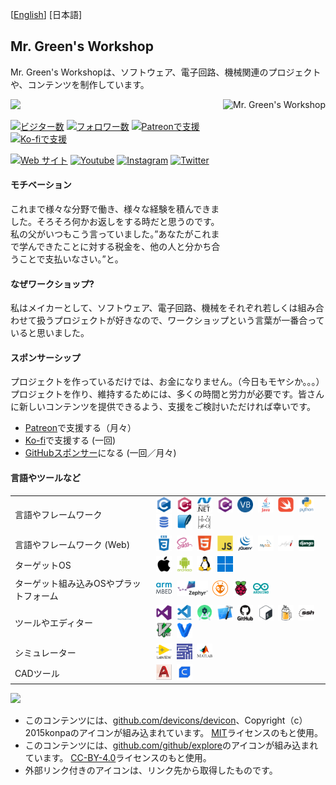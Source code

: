 [[English](README.md#readme)] [日本語]

## Mr. Green's Workshop

Mr. Green's Workshopは、ソフトウェア、電子回路、機械関連のプロジェクトや、コンテンツを制作しています。<br>

[<img align="right" height="250" alt="Mr. Green's Workshop" src="https://avatars.githubusercontent.com/u/76992231?v=4" />](README-jp.md#readme)

[<img width="450" src="https://github-readme-stats.vercel.app/api?username=MrGreensWorkshop&show_icons=true&hide_border=true&locale=ja">](README-jp.md#readme)

[![ビジター数](https://visitor-badge.laobi.icu/badge?page_id=MrGreensWorkshop.MrGreensWorkshop)](README-jp.md#readme)
[![フォロワー数](https://img.shields.io/github/followers/MrGreensWorkshop?label=Followers&style=badge)](README-jp.md#readme)
[![Patreonで支援](https://shields.io/badge/Patreon-Tip%20me-blue?logo=Patreon)](https://patreon.com/MrGreenWorkshop "Patreonで支援")
[![Ko-fiで支援](https://shields.io/badge/Ko--fi-Tip%20me-blue?logo=kofi)](https://ko-fi.com/MrGreenWorkshop "Ko-fiで支援")

[![Web サイト](https://shields.io/badge/MrGreensWorkshop.com-gray)](https://www.mrgreensworkshop.com/ja "MrGreensWorkshop.com")
[![Youtube](https://shields.io/badge/Youtube-gray?logo=youtube)](https://www.youtube.com/channel/UCdqu4izMniyz_WOCp-OO0uQ)
[![Instagram](https://shields.io/badge/instagram-gray?logo=Instagram)](https://www.instagram.com/mrgreenworkshop)
[![Twitter](https://shields.io/badge/Twitter-gray?logo=twitter)](https://twitter.com/MrGreenWrkshop)

#### モチベーション

これまで様々な分野で働き、様々な経験を積んできました。そろそろ何かお返しをする時だと思うのです。私の父がいつもこう言っていました。”あなたがこれまで学んできたことに対する税金を、他の人と分かち合うことで支払いなさい。”と。

#### なぜワークショップ?

私はメイカーとして、ソフトウェア、電子回路、機械をそれぞれ若しくは組み合わせて扱うプロジェクトが好きなので、ワークショップという言葉が一番合っていると思いました。

#### スポンサーシップ

プロジェクトを作っているだけでは、お金になりません。（今日もモヤシか。。。）プロジェクトを作り、維持するためには、多くの時間と労力が必要です。皆さんに新しいコンテンツを提供できるよう、支援をご検討いただければ幸いです。

- [Patreon](https://patreon.com/MrGreenWorkshop "Patreonで支援")で支援する（月々）
- [Ko-fi](https://ko-fi.com/MrGreenWorkshop "Ko-fiで支援")で支援する (一回)
- [GitHubスポンサー](https://github.com/sponsors/MrGreensWorkshop "GitHubスポンサーになる")になる (一回／月々)

#### 言語やツールなど

|  |  |
| :------ | ------------------ |
| 言語やフレームワーク | [<img src="icons/github/devicons-devicon/c-original.svg" title="C" alt="C" width="25" height="25"/>](README-jp.md#言語やツールなど)&nbsp; [<img src="icons/github/devicons-devicon/cplusplus-original.svg" title="C++" alt="C++" width="25" height="25"/>](README-jp.md#言語やツールなど)&nbsp; [<img src="icons/github/devicons-devicon/dot-net-original-wordmark.svg" title=".NET" alt=".NET" width="25" height="25"/>](README-jp.md#言語やツールなど)&nbsp; [<img src="icons/github/devicons-devicon/csharp-original.svg" title="C#" alt="C#" width="25" height="25"/>](README-jp.md#言語やツールなど)&nbsp; [<img src="icons/github/github-explore/visual-basic.png" title="Visual Basic" alt="Visual Basic" width="25" height="25"/>](README-jp.md#言語やツールなど)&nbsp; [<img src="icons/github/devicons-devicon/java-original-wordmark.svg" title="Java" alt="Java" width="25" height="25"/>](README-jp.md#言語やツールなど)&nbsp; [<img src="icons/github/devicons-devicon/swift-original.svg" title="Swift" alt="Swift" width="25" height="25"/>](README-jp.md#言語やツールなど)&nbsp; [<img src="icons/github/devicons-devicon/python-original-wordmark.svg" title="python" alt="python" width="25" height="25"/>](README-jp.md#言語やツールなど)&nbsp; [<img src="icons/github/github-explore/sql.png" title="SQL"  alt="SQL" width="25" height="25"/>](README-jp.md#言語やツールなど)&nbsp; [<img src="icons/github/github-explore/sqlite.png" title="SQLite"  alt="SQLite" width="25" height="25"/>](README-jp.md#言語やツールなど)&nbsp; [<img src="icons/mine/ladder_logic.png" title="Ladder Logic" alt="Ladder Logic" width="25" height="25"/>](README-jp.md#言語やツールなど)&nbsp; |
| 言語やフレームワーク (Web) | [<img src="icons/github/devicons-devicon/css3-plain-wordmark.svg" title="CSS3" alt="CSS" width="25" height="25"/>](README-jp.md#言語やツールなど)&nbsp; [<img src="icons/github/devicons-devicon/sass-original.svg" title="SASS" alt="SASS" width="25" height="25"/>](README-jp.md#言語やツールなど)&nbsp; [<img src="icons/github/devicons-devicon/html5-original.svg" title="HTML5" alt="HTML" width="25" height="25"/>](README-jp.md#言語やツールなど)&nbsp; [<img src="icons/github/devicons-devicon/javascript-original.svg" title="JavaScript" alt="JavaScript" width="25" height="25"/>](README-jp.md#言語やツールなど)&nbsp; [<img src="icons/github/devicons-devicon/jquery-original-wordmark.svg" title="Jquery" alt="Jquery" width="25" height="25"/>](README-jp.md#言語やツールなど)&nbsp; [<img src="icons/github/github-explore/mysql.png" title="MySQL"  alt="MySQL" width="25" height="25"/>](README-jp.md#言語やツールなど)&nbsp; [<img src="icons/github/github-explore/jekyll.png" title="jekyll" alt="jekyll" width="25" height="25"/>](README-jp.md#言語やツールなど)&nbsp; [<img src="icons/github/devicons-devicon/django-original.svg" title="Django" alt="Django" width="25" height="25"/>](README-jp.md#言語やツールなど)&nbsp;|
| ターゲットOS | [<img src="icons/github/devicons-devicon/apple-original.svg" title="iOS" alt="iOS" width="25" height="25"/>](README-jp.md#言語やツールなど)&nbsp; [<img src="icons/github/devicons-devicon/android-plain-wordmark.svg" title="Android" alt="Android" width="25" height="25"/>](README-jp.md#言語やツールなど)&nbsp; [<img src="icons/github/devicons-devicon/linux-original.svg" title="Linux" alt="Linux" width="25" height="25"/>](README-jp.md#言語やツールなど)&nbsp; [<img src="icons/github/github-explore/windows.png" title="MS Windows" alt="MS Windows" width="25" height="25"/>](README-jp.md#言語やツールなど)&nbsp; |
| ターゲット組み込みOSやプラットフォーム | <a href="https://github.com/ARMmbed"><img src="icons/external/arm-mbed.jpg" title="Arm Mbed OS" alt="Arm Mbed OS" width="25" height="25"/></a>&nbsp; <a href="https://www.zephyrproject.org/"><img src="icons/external/zephyr-logo1.png" title="Zephyr OS" alt="Zephyr OS" width="50" height="25"/></a>&nbsp; <a href="https://github.com/platformio"><img src="icons/external/platformio-logo.png" title="PlatformIO" alt="PlatformIO" width="25" height="25"/></a>&nbsp; [<img src="icons/github/devicons-devicon/raspberrypi-original.svg" title="Raspberry Pi" alt="Raspberry Pi" width="25" height="25"/>](README-jp.md#言語やツールなど)&nbsp; [<img src="icons/github/devicons-devicon/arduino-original-wordmark.svg" title="Arduino" alt="Arduino" width="25" height="25"/>](README-jp.md#言語やツールなど)&nbsp;|
| ツールやエディター | [<img src="icons/github/devicons-devicon/visualstudio-plain.svg" title="Visual Studio" alt="Visual Studio" width="25" height="25"/>](README-jp.md#言語やツールなど)&nbsp; [<img src="icons/github/devicons-devicon/vscode-original-wordmark.svg" title="VS Code" alt="VS Code" width="25" height="25"/>](README-jp.md#言語やツールなど)&nbsp; [<img src="icons/github/github-explore/android-studio.png" title="Android Studio" alt="Android Studio" width="25" height="25"/>](README-jp.md#言語やツールなど)&nbsp; [<img src="icons/github/github-explore/xcode.png" title="Xcode" alt="Xcode" width="25" height="25"/>](README-jp.md#言語やツールなど)&nbsp; [<img src="icons/github/devicons-devicon/github-original-wordmark.svg" title="Github" alt="Github" width="25" height="25"/>](README-jp.md#言語やツールなど)&nbsp; [<img src="icons/github/devicons-devicon/bash-original.svg" title="bash"  alt="bash" width="25" height="25"/>](README-jp.md#言語やツールなど)&nbsp; [<img src="icons/github/github-explore/homebrew.png" title="Homebrew"  alt="Homebrew" width="25" height="25"/>](README-jp.md#言語やツールなど)&nbsp; [<img src="icons/github/devicons-devicon/ssh-original-wordmark.svg" title="ssh"  alt="ssh" width="25" height="25"/>](README-jp.md#言語やツールなど)&nbsp; [<img src="icons/github/devicons-devicon/vim-original.svg" title="Vim"  alt="Vim" width="25" height="25"/>](README-jp.md#言語やツールなど)&nbsp; [<img src="icons/github/devicons-devicon/vagrant-original.svg" title="Vagrant"  alt="Vagrant" width="25" height="25"/>](README-jp.md#言語やツールなど)&nbsp; |
| シミュレーター | [<img src="icons/github/devicons-devicon/labview-original-wordmark.svg" title="NI Labview" alt="NI Labview" width="25" height="25"/>](README-jp.md#言語やツールなど)&nbsp; <a href="https://www.ni.com/en-us/support/downloads/software-products/download.multisim.html#312060"><img src="icons/external/multisim.webp" title="NI Multisim" alt="NI Multisim" width="25" height="25"/></a>&nbsp; [<img src="icons/github/github-explore/matlab.png" title="MATLAB" alt="MATLAB" width="25" height="25"/>](README-jp.md#言語やツールなど)&nbsp; |
| CADツール | <a href="https://www.autodesk.com/products/autocad/overview?term=1-YEAR&tab=subscription"><img src="icons/external/autocad-2017-badge-75x75.png" title="AutoCAD" alt="AutoCAD" width="25" height="25"/></a>&nbsp; <a href="https://github.com/Ultimaker/Cura/"><img src="icons/external/cura-128.png" title="Ultimaker Cura" alt="Ultimaker  Cura" width="25" height="25"/></a>&nbsp; |

[<img src="https://github-readme-stats.vercel.app/api/top-langs/?username=MrGreensWorkshop&hide=php&theme=default&locale=ja" />](README-jp.md#readme)

- このコンテンツには、[github.com/devicons/devicon](https://github.com/devicons/devicon)、Copyright（c）2015konpaのアイコンが組み込まれています。 [MIT](https://opensource.org/licenses/MIT)ライセンスのもと使用。
- このコンテンツには、[github.com/github/explore](https://github.com/github/explore)のアイコンが組み込まれています。 [CC-BY-4.0](https://creativecommons.org/licenses/by/4.0/)ライセンスのもと使用。
- 外部リンク付きのアイコンは、リンク先から取得したものです。
